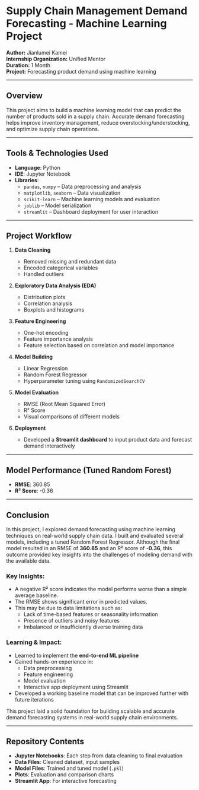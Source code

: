 # Supply Chain Management Demand Forecasting - Machine Learning Project

**Author:** Jianlumei Kamei  
**Internship Organization:** Unified Mentor  
**Duration:** 1 Month  
**Project:** Forecasting product demand using machine learning

---

## Overview

This project aims to build a machine learning model that can predict the number of products sold in a supply chain. Accurate demand forecasting helps improve inventory management, reduce overstocking/understocking, and optimize supply chain operations.

---

## Tools & Technologies Used

- **Language**: Python  
- **IDE**: Jupyter Notebook  
- **Libraries**:
  - `pandas`, `numpy` – Data preprocessing and analysis
  - `matplotlib`, `seaborn` – Data visualization
  - `scikit-learn` – Machine learning models and evaluation
  - `joblib` – Model serialization
  - `streamlit` – Dashboard deployment for user interaction

---

## Project Workflow

1. **Data Cleaning**  
   - Removed missing and redundant data  
   - Encoded categorical variables  
   - Handled outliers

2. **Exploratory Data Analysis (EDA)**  
   - Distribution plots  
   - Correlation analysis  
   - Boxplots and histograms

3. **Feature Engineering**  
   - One-hot encoding  
   - Feature importance analysis  
   - Feature selection based on correlation and model importance

4. **Model Building**  
   - Linear Regression  
   - Random Forest Regressor  
   - Hyperparameter tuning using `RandomizedSearchCV`

5. **Model Evaluation**  
   - RMSE (Root Mean Squared Error)  
   - R² Score  
   - Visual comparisons of different models

6. **Deployment**  
   - Developed a **Streamlit dashboard** to input product data and forecast demand interactively

---

## Model Performance (Tuned Random Forest)

- **RMSE**: 360.85  
- **R² Score**: -0.36  

---

## Conclusion

In this project, I explored demand forecasting using machine learning techniques on real-world supply chain data. I built and evaluated several models, including a tuned Random Forest Regressor. Although the final model resulted in an RMSE of **360.85** and an R² score of **-0.36**, this outcome provided key insights into the challenges of modeling demand with the available data.

### Key Insights:

- A negative R² score indicates the model performs worse than a simple average baseline.
- The RMSE shows significant error in predicted values.
- This may be due to data limitations such as:
  - Lack of time-based features or seasonality information
  - Presence of outliers and noisy features
  - Imbalanced or insufficiently diverse training data

### Learning & Impact:

- Learned to implement the **end-to-end ML pipeline**
- Gained hands-on experience in:
  - Data preprocessing
  - Feature engineering
  - Model evaluation
  - Interactive app deployment using Streamlit
- Developed a working baseline model that can be improved further with future iterations

This project laid a solid foundation for building scalable and accurate demand forecasting systems in real-world supply chain environments.

---

## Repository Contents

- **Jupyter Notebooks**: Each step from data cleaning to final evaluation
- **Data Files**: Cleaned dataset, input samples
- **Model Files**: Trained and tuned model (`.pkl`)
- **Plots**: Evaluation and comparison charts
- **Streamlit App**: For interactive forecasting
